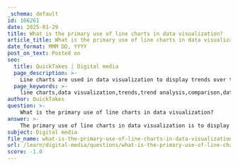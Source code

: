 ```yaml
---
_schema: default
id: 166261
date: 2025-01-29
title: What is the primary use of line charts in data visualization?
article_title: What is the primary use of line charts in data visualization?
date_format: MMM DD, YYYY
post_on_text: Posted on
seo:
  title: QuickTakes | Digital media
  page_description: >-
    Line charts are used in data visualization to display trends over time, compare different datasets, and highlight patterns and fluctuations clearly and concisely.
  page_keywords: >-
    line charts,data visualization,trends,trend analysis,comparison,data points,simplicity,highlighting patterns
author: QuickTakes
question: >-
    What is the primary use of line charts in data visualization?
answer: >-
    The primary use of line charts in data visualization is to display trends over time or continuous data. Line charts are particularly effective for illustrating how a variable changes in relation to another variable, typically time, allowing viewers to easily identify patterns, fluctuations, and trends.\n\nHere are some key aspects of line charts:\n\n1. **Trend Analysis**: Line charts are ideal for showing trends over a period, such as sales growth, temperature changes, or stock prices. The continuous nature of the line helps to visualize the direction and rate of change.\n\n2. **Comparison**: Multiple lines can be plotted on the same chart to compare different datasets. For example, comparing the sales of different products over the same time period can provide insights into performance relative to one another.\n\n3. **Data Points**: Each point on the line represents a data value at a specific time, making it easy to see exact values and how they relate to one another.\n\n4. **Simplicity**: Line charts are straightforward and easy to read, making them accessible for a wide audience. They effectively communicate information without overwhelming the viewer with excessive detail.\n\n5. **Highlighting Patterns**: Line charts can help in identifying seasonal patterns, cycles, or anomalies in the data, which can be crucial for decision-making processes.\n\nIn summary, line charts are a powerful tool in data visualization for tracking changes over time, comparing multiple datasets, and highlighting trends and patterns in a clear and concise manner.
subject: Digital media
file_name: what-is-the-primary-use-of-line-charts-in-data-visualization.md
url: /learn/digital-media/questions/what-is-the-primary-use-of-line-charts-in-data-visualization
score: -1.0
---
```


&nbsp;